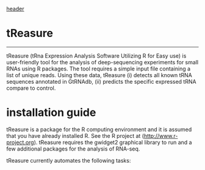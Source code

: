 [header](https://github.com/jinoklee/tReasure/blob/master/docs/header.png?raw=true)

# tReasure
__________
tReasure (tRna Expression Analysis Software Utilizing R for Easy use) is user-friendly tool for the analysis of deep-sequencing experiments for small RNAs using R packages. The tool requires a simple input file containing a list of unique reads. Using these data, tReasure (i) detects all known tRNA sequences annotated in GtRNAdb, (ii) predicts the specific expressed tRNA compare to control.

# installation guide
tReasure is a package for the R computing environment and it is assumed that you have already installed R. See the R project at (http://www.r-project.org). tReasure requires the gwidget2 graphical library to run and a few additional packages for the analysis of RNA-seq. 
  
  
  
tReasure currently automates the following tasks:

